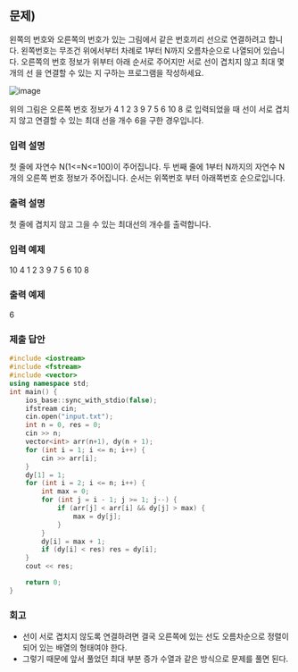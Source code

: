 ﻿## 문제)
왼쪽의 번호와 오른쪽의 번호가 있는 그림에서 같은 번호끼리 선으로 연결하려고 합니다.
왼쪽번호는 무조건 위에서부터 차례로 1부터 N까지 오름차순으로 나열되어 있습니다.
오른쪽의 번호 정보가 위부터 아래 순서로 주어지만 서로 선이 겹치지 않고 최대 몇 개의 선
을 연결할 수 있는 지 구하는 프로그램을 작성하세요.

![image](https://user-images.githubusercontent.com/75019048/184646151-0937f747-6066-47d2-a95d-1cb8ebad86d7.png)

위의 그림은 오른쪽 번호 정보가 4 1 2 3 9 7 5 6 10 8 로 입력되었을 때 선이 서로 겹치지
않고 연결할 수 있는 최대 선을 개수 6을 구한 경우입니다. 

### 입력 설명
첫 줄에 자연수 N(1<=N<=100)이 주어집니다.
두 번째 줄에 1부터 N까지의 자연수 N개의 오른쪽 번호 정보가 주어집니다. 순서는 위쪽번호
부터 아래쪽번호 순으로입니다.

### 출력 설명
첫 줄에 겹치지 않고 그을 수 있는 최대선의 개수를 출력합니다.

### 입력 예제
10
4 1 2 3 9 7 5 6 10 8

### 출력 예제
6

### 제출 답안
``` Cpp
#include <iostream>
#include <fstream>
#include <vector>
using namespace std;
int main() {
    ios_base::sync_with_stdio(false);
    ifstream cin;
    cin.open("input.txt");
    int n = 0, res = 0;
    cin >> n;
    vector<int> arr(n+1), dy(n + 1);
    for (int i = 1; i <= n; i++) {
        cin >> arr[i];
    }
    dy[1] = 1;
    for (int i = 2; i <= n; i++) {
        int max = 0;
        for (int j = i - 1; j >= 1; j--) {
            if (arr[j] < arr[i] && dy[j] > max) {
                max = dy[j];
            }
        }
        dy[i] = max + 1;
        if (dy[i] < res) res = dy[i];
    }
    cout << res;

    return 0;
}

```

### 회고
* 선이 서로 겹치지 않도록 연결하려면 결국 오른쪽에 있는 선도 오름차순으로 정렬이 되어 있는 배열의 형태여야 한다.
* 그렇기 때문에 앞서 풀었던 최대 부분 증가 수열과 같은 방식으로 문제를 풀면 된다.
